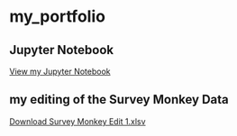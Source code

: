 # my_portfolio

## Jupyter Notebook
[View my Jupyter Notebook](https://github.com/kinkadrj/My_Portfolio/blob/main/Script1%20-%20Data_Manipulation.ipynb)

## my editing of the Survey Monkey Data

[Download Survey Monkey Edit 1.xlsv](https://github.com/kinkadrj/My_Portfolio/raw/main/Survey%20Monkey%20Edit%201.xlsv)

